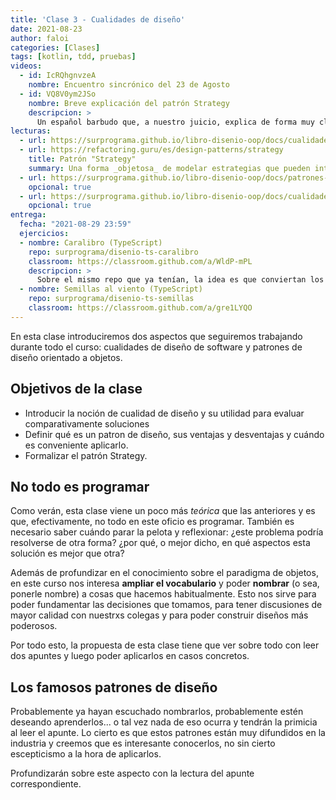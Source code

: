 ```yaml
---
title: 'Clase 3 - Cualidades de diseño'
date: 2021-08-23
author: faloi
categories: [Clases]
tags: [kotlin, tdd, pruebas]
videos:
  - id: IcRQhgnvzeA
    nombre: Encuentro sincrónico del 23 de Agosto
  - id: VQ8V0ym2JSo
    nombre: Breve explicación del patrón Strategy
    descripcion: >
      Un español barbudo que, a nuestro juicio, explica de forma muy clara los patrones de diseño.
lecturas:
  - url: https://surprograma.github.io/libro-disenio-oop/docs/cualidades-disenio/cualidades-independientes-tecnologia/
  - url: https://refactoring.guru/es/design-patterns/strategy
    title: Patrón "Strategy"
    summary: Una forma _objetosa_ de modelar estrategias que pueden intercambiarse.
  - url: https://surprograma.github.io/libro-disenio-oop/docs/patrones-disenio/introduccion/
    opcional: true
  - url: https://surprograma.github.io/libro-disenio-oop/docs/cualidades-disenio/introduccion/
    opcional: true
entrega:
  fecha: "2021-08-29 23:59"
  ejercicios:
  - nombre: Caralibro (TypeScript)
    repo: surprograma/disenio-ts-caralibro
    classroom: https://classroom.github.com/a/WldP-mPL
    descripcion: >
      Sobre el mismo repo que ya tenían, la idea es que conviertan los permisos en un `Strategy`.
  - nombre: Semillas al viento (TypeScript)
    repo: surprograma/disenio-ts-semillas
    classroom: https://classroom.github.com/a/gre1LYQO
---
```


En esta clase introduciremos dos aspectos que seguiremos trabajando durante todo el curso: cualidades de diseño de software y patrones de diseño orientado a objetos.

## Objetivos de la clase

* Introducir la noción de cualidad de diseño y su utilidad para evaluar comparativamente soluciones
* Definir qué es un patron de diseño, sus ventajas y desventajas y cuándo es conveniente aplicarlo.
* Formalizar el patrón Strategy.

## No todo es programar

Como verán, esta clase viene un poco más _teórica_ que las anteriores y es que, efectivamente, no todo en este oficio es programar. También es necesario saber cuándo parar la pelota y reflexionar: ¿este problema podría resolverse de otra forma? ¿por qué, o mejor dicho, en qué aspectos esta solución es mejor que otra?

Además de profundizar en el conocimiento sobre el paradigma de objetos, en este curso nos interesa **ampliar el vocabulario** y poder **nombrar** (o sea, ponerle nombre) a cosas que hacemos habitualmente. Esto nos sirve para poder fundamentar las decisiones que tomamos, para tener discusiones de mayor calidad con nuestrxs colegas y para poder construir diseños más poderosos.

Por todo esto, la propuesta de esta clase tiene que ver sobre todo con leer dos apuntes y luego poder aplicarlos en casos concretos.

## Los famosos patrones de diseño

Probablemente ya hayan escuchado nombrarlos, probablemente estén deseando aprenderlos... o tal vez nada de eso ocurra y tendrán la primicia al leer el apunte. Lo cierto es que estos patrones están muy difundidos en la industria y creemos que es interesante conocerlos, no sin cierto escepticismo a la hora de aplicarlos.

Profundizarán sobre este aspecto con la lectura del apunte correspondiente.
